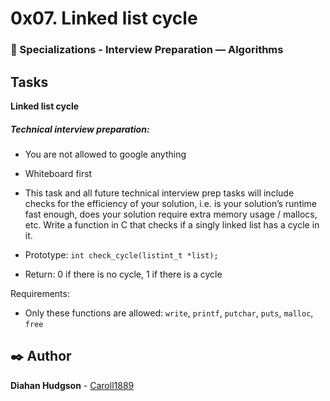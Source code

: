 # 0x07. Linked list cycle
### :open_file_folder: Specializations - Interview Preparation ― Algorithms

## Tasks

**Linked list cycle**
##### Technical interview preparation:
* You are not allowed to google anything
* Whiteboard first
* This task and all future technical interview prep tasks will include checks for the efficiency of your solution, i.e. is your solution’s runtime fast enough, does your solution require extra memory usage / mallocs, etc.
Write a function in C that checks if a singly linked list has a cycle in it.

* Prototype: `int check_cycle(listint_t *list);`
* Return: 0 if there is no cycle, 1 if there is a cycle

Requirements:
* Only these functions are allowed: `write`, `printf`, `putchar`, `puts`, `malloc`, `free`

## :black_nib: Author 
**Diahan Hudgson**  -  [Caroll1889](https://github.com/Caroll1889)
